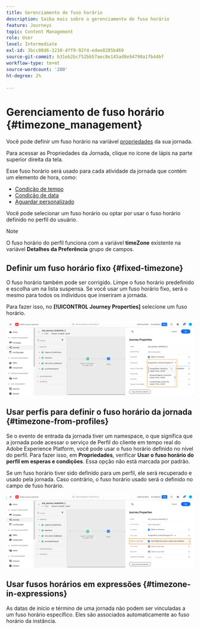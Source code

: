 ```yaml
---
title: Gerenciamento de fuso horário
description: Saiba mais sobre o gerenciamento de fuso horário
feature: Journeys
topic: Content Management
role: User
level: Intermediate
exl-id: 3bcc08d6-1210-4ff9-92f4-edee8285b469
source-git-commit: b31eb2bcf52bb57aec8e145ad8e94790a1fb44bf
workflow-type: tm+mt
source-wordcount: '280'
ht-degree: 2%

---
```


# Gerenciamento de fuso horário {#timezone_management}

Você pode definir um fuso horário na variável [propriedades](../building-journeys/journey-gs.md#change-properties) da sua jornada.

Para acessar as Propriedades da Jornada, clique no ícone de lápis na parte superior direita da tela.

Esse fuso horário será usado para cada atividade da jornada que contém um elemento de hora, como:

* [Condição de tempo](../building-journeys/condition-activity.md#time_condition)
* [Condição de data](../building-journeys/condition-activity.md#date_condition)
* [Aguardar personalizado](../building-journeys/wait-activity.md#custom)

<!--
* [Fixed date wait](../building-journeys/wait-activity.md#fixed_date)
-->

Você pode selecionar um fuso horário ou optar por usar o fuso horário definido no perfil do usuário.

>[!NOTE]
>
>O fuso horário do perfil funciona com a variável **timeZone** existente na variável **Detalhes da Preferência** grupo de campos.

## Definir um fuso horário fixo {#fixed-timezone}

O fuso horário também pode ser corrigido. Limpe o fuso horário predefinido e escolha um na lista suspensa. Se você usar um fuso horário fixo, será o mesmo para todos os indivíduos que inseriram a jornada.

Para fazer isso, no **[!UICONTROL Journey Properties]** selecione um fuso horário.

![](assets/journey72.png)

## Usar perfis para definir o fuso horário da jornada {#timezone-from-profiles}

Se o evento de entrada da jornada tiver um namespace, o que significa que a jornada pode acessar o serviço de Perfil do cliente em tempo real do Adobe Experience Platform, você pode usar o fuso horário definido no nível do perfil. Para fazer isso, em **Propriedades**, verificar **Usar o fuso horário do perfil em esperas e condições**. Essa opção não está marcada por padrão.

Se um fuso horário tiver sido definido para um perfil, ele será recuperado e usado pela jornada. Caso contrário, o fuso horário usado será o definido no campo de fuso horário.

![](assets/journey73.png)

## Usar fusos horários em expressões {#timezone-in-expressions}

As datas de início e término de uma jornada não podem ser vinculadas a um fuso horário específico. Eles são associados automaticamente ao fuso horário da instância.
